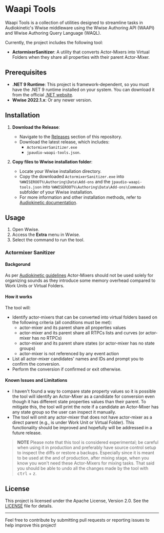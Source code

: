 # Waapi Tools

Waapi Tools is a collection of utilities designed to streamline tasks in Audiokinetic's Wwise middleware using the Wwise Authoring API (WAAPI) and Wwise Authoring Query Language (WAQL).

Currently, the project includes the following tool:

- **ActormixerSanitizer**: A utility that converts Actor-Mixers into Virtual Folders when they share all properties with their parent Actor-Mixer.

## Prerequisites

- **.NET 9 Runtime**: This project is framework-dependent, so you must have the .NET 9 runtime installed on your system. You can download it from the official [.NET website](https://dotnet.microsoft.com/).
- **Wwise 2022.1.x**: Or any newer version.

## Installation

1. **Download the Release**:
   - Navigate to the [Releases](https://github.com/jaku5/waapi-tools/releases) section of this repository.
   - Download the latest release, which includes:
     - `ActormixerSanitizer.exe`
     - `jpaudio-waapi-tools.json`.

2. **Copy files to Wwise installation folder**:
   - Locate your Wwise installation directory.
   - Copy the downloaded `ActormixerSanitizer.exe` into `%WWISEROOT%\Authoring\Data\Add-ons` and the `jpaudio-waapi-tools.json` into `%WWISEROOT%\Authoring\Data\Add-ons\Commands` subfolder of your Wwise installation.
   - For more information and other installation methods, refer to [Audiokinetic documentation](https://www.audiokinetic.com/en/public-library/2022.1.18_8567/?source=SDK&id=defining_custom_commands.html).

## Usage

1. Open Wwise.
2. Access the **Extra** menu in Wwise.
3. Select the command to run the tool.

### Actormixer Sanitizer
#### Backgorund
As per [Audiokinetic guidelines](https://www.audiokinetic.com/en/public-library/2022.1.18_8567/?source=SDK&id=goingfurther_optimizingmempools_reducing_memory.html) Actor-Mixers should not be used solely for organizing sounds as they introduce some memory overhead compared to Work Units or Virtual Folders.

#### How it works
The tool will:
- Identify actor-mixers that can be converted into virtual folders based on the following criteria (all conditions must be met):
	- actor-mixer and its parent share all properties values
	- actor-mixer and its parent share all RTPCs lists and curves (or actor-mixer has no RTPCs)
	- actor-mixer and its parent share states (or actor-mixer has no state groups)
	- actor-mixer is not referenced by any event action
- List all actor-mixer candidates' names and IDs and prompt you to confirm the conversion.
- Perform the conversion if confirmed or exit otherwise.
#### Known Issues and Limitations 
- I haven't found a way to compare state property values so it is possible the tool will identify an Actor-Mixer as a candidate for conversion even though it has different state properties values than their parent. To mitigate this, the tool will print the note if a candidate an Actor-Mixer has any state group so the user can inspect it manually.
- The tool will omit any actor-mixer that does not have actor-mixer as a direct parent (e.g., is under Work Unit or Virtual Folder). This functionality should be improved and hopefully will be addressed in a future release.
>**NOTE**
>Please note that this tool is considered experimental; be careful when using it in production and preferably have source control setup to inspect the diffs or restore a backups. Especially since it is meant to be used at the and of production, after mixing stage, when you know you won't need these Actor-Mixers for mixing tasks. That said you should be able to undo all the changes made by the tool with <kbd>ctrl</kbd> + <kbd>z</kbd>.

## License

This project is licensed under the Apache License, Version 2.0. See the [LICENSE](LICENSE) file for details.

---

Feel free to contribute by submitting pull requests or reporting issues to help improve this project!
